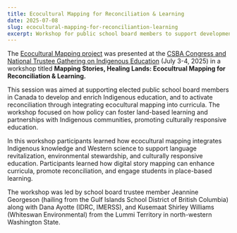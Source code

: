 ```yaml
---
title: Ecocultural Mapping for Reconciliation & Learning
date: 2025-07-08
slug: ecocultural-mapping-for-reconciliantion-learning
excerpt: Workshop for public school board members to support development and enrichment of Indigenous education through culturally responsive education.
---
```

The [Ecocultural Mapping project](https://floeproject.org/projects/ecocultural-mapping/ "https://floeproject.org/projects/ecocultural-mapping/") was presented at the [CSBA Congress and National Trustee Gathering on Indigenous Education](https://www.mbschoolboards.ca/about/csba-congress-2025/ "https://www.mbschoolboards.ca/about/csba-congress-2025/") (July 3-4, 2025) in a workshop titled **Mapping Stories, Healing Lands: Ecocultrual Mapping for Reconciliation & Learning.**

This session was aimed at supporting elected public school board members in Canada to develop and enrich Indigenous education, and to activate reconciliation through integrating ecocultural mapping into curricula. The workshop focused on how policy can foster land-based learning and partnerships with Indigenous communities, promoting culturally responsive education.

In this workshop participants learned how ecocultural mapping integrates Indigenous knowledge and Western science to support language revitalization, environmental stewardship, and culturally responsive education. Participants learned how digital story mapping can enhance curricula, promote reconciliation, and engage students in place-based learning.

The workshop was led by school board trustee member Jeannine Georgeson (hailing from the Gulf Islands School District of British Columbia) along with Dana Ayotte (IDRC, IMERSS), and Kusemaat Shirley Williams (Whiteswan Environmental) from the Lummi Territory in north-western Washington State.
